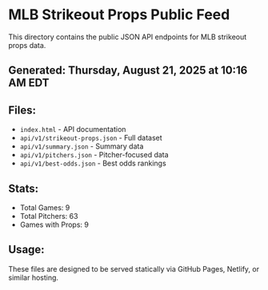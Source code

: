 # MLB Strikeout Props Public Feed

This directory contains the public JSON API endpoints for MLB strikeout props data.

## Generated: Thursday, August 21, 2025 at 10:16 AM EDT

## Files:
- `index.html` - API documentation
- `api/v1/strikeout-props.json` - Full dataset
- `api/v1/summary.json` - Summary data
- `api/v1/pitchers.json` - Pitcher-focused data  
- `api/v1/best-odds.json` - Best odds rankings

## Stats:
- Total Games: 9
- Total Pitchers: 63
- Games with Props: 9

## Usage:
These files are designed to be served statically via GitHub Pages, Netlify, or similar hosting.
